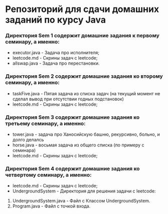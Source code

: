 # Репозиторий для сдачи домашних заданий по курсу Java

### Директория Sem 1 содержит домашние задания к первому семинару, а именно:
* executor.java - Задача про исполнителя;
* leetcode.md - Скрины задач с leetcode;
* allswap.java - Задача про перестановки.

### Директория Sem 2 содержит домашние задания ко второму семинару, а именно:
* taskFive.java - Пятая задача из списка задач (на текущий момент не сделал вывод при отсутствии годных подстановок)
* leetcode.md - Скрины задач с leetcode;

### Директория Sem 3 содержит домашние задания ко третьему семинару, а именно:
* tower.java - задача про Ханосийскую башню, рекурсивно, больно, и долго делалсь
* horse.java - восьмая задача из общего списка (по примеру с семинара)
* leetcode.md - Скрины задач с leetcode;

### Директория Sem 4 содержит домашние задания ко четвертому семинару, а именно:
* leetcode.md - Скрины задач с leetcode;
* UndergroundSystem - Директория для решения задачи с leetcode:
1. UndergroundSystem.java - Файл с Классом UndergroundSystem.
2. Program.java - Файл с точкой входа.
 